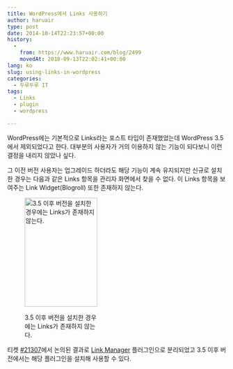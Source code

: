 ```yaml
---
title: WordPress에서 Links 사용하기
author: haruair
type: post
date: 2014-10-14T22:23:57+00:00
history:
  - 
    from: https://www.haruair.com/blog/2499
    movedAt: 2018-09-13T22:02:41+00:00
lang: ko
slug: using-links-in-wordpress
categories:
  - 두루두루 IT
tags:
  - Links
  - plugin
  - wordpress

---
```

WordPress에는 기본적으로 Links라는 포스트 타입이 존재했었는데 WordPress 3.5 에서 제외되었다고 한다. 대부분의 사용자가 거의 이용하지 않는 기능이 되다보니 이런 결정을 내리지 않았나 싶다.

그 이전 버전 사용자는 업그레이드 하더라도 해당 기능이 계속 유지되지만 신규로 설치한 경우는 다음과 같은 Links 항목을 관리자 화면에서 찾을 수 없다. 이 Links 항목을 보여주는 Link Widget(Blogroll) 또한 존재하지 않는다.<figure id="attachment_2500" style="width: 167px" class="wp-caption aligncenter">

<img data-attachment-id="2500" data-permalink="https://edykim.com/blog/2499/links" data-orig-file="https://edykim.com/wp-content/uploads/2014/10/links.png?fit=167%2C250&ssl=1" data-orig-size="167,250" data-comments-opened="1" data-image-meta="{&quot;aperture&quot;:&quot;0&quot;,&quot;credit&quot;:&quot;&quot;,&quot;camera&quot;:&quot;&quot;,&quot;caption&quot;:&quot;&quot;,&quot;created_timestamp&quot;:&quot;0&quot;,&quot;copyright&quot;:&quot;&quot;,&quot;focal_length&quot;:&quot;0&quot;,&quot;iso&quot;:&quot;0&quot;,&quot;shutter_speed&quot;:&quot;0&quot;,&quot;title&quot;:&quot;&quot;,&quot;orientation&quot;:&quot;0&quot;}" data-image-title="links" data-image-description="" data-medium-file="https://edykim.com/wp-content/uploads/2014/10/links.png?fit=167%2C250&ssl=1" data-large-file="https://edykim.com/wp-content/uploads/2014/10/links.png?fit=167%2C250&ssl=1" src="https://haruair.com/wp-content/uploads/2014/10/links.png?resize=167%2C250" alt="3.5 이후 버전을 설치한 경우에는 Links가 존재하지 않는다." width="167" height="250" class="size-full wp-image-2500" data-recalc-dims="1" /><figcaption class="wp-caption-text">3.5 이후 버전을 설치한 경우에는 Links가 존재하지 않는다.</figcaption></figure> 

티켓 [#21307][1]에서 논의된 결과로 [Link Manager][2] 플러그인으로 분리되었고 3.5 이후 버전에서는 해당 플러그인을 설치해 사용할 수 있다.

 [1]: https://core.trac.wordpress.org/ticket/21307
 [2]: https://wordpress.org/plugins/link-manager/